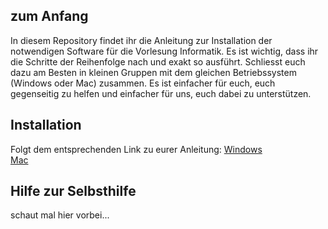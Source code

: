 ## zum Anfang

In diesem Repository findet ihr die Anleitung zur Installation der notwendigen Software für die Vorlesung Informatik. Es ist wichtig, dass ihr die Schritte der Reihenfolge nach und exakt so ausführt. Schliesst euch dazu am Besten in kleinen Gruppen mit dem gleichen Betriebssystem (Windows oder Mac) zusammen. Es ist einfacher für euch, euch gegenseitig zu helfen und einfacher für uns, euch dabei zu unterstützen.

## Installation

Folgt dem entsprechenden Link zu eurer Anleitung:
[Windows](https://github.com/juliankraft/Jupyter_Installation_UI/blob/main/Anleitung_Windows.md)<br>
[Mac](https://github.com/juliankraft/Jupyter_Installation_UI/blob/main/Anleitung_OSX.md)

## Hilfe zur Selbsthilfe

schaut mal hier vorbei...